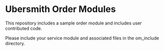 Ubersmith Order Modules
=========================

This repository includes a sample order module and includes user contributed code.

Please include your service module and associated files in the om_include directory.
